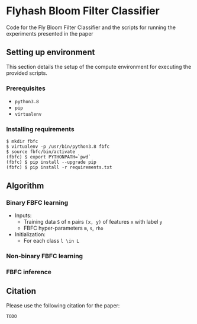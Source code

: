 # Flyhash Bloom Filter Classifier

Code for the Fly Bloom Filter Classifier and the scripts for running the experiments presented in the paper


## Setting up environment

This section details the setup of the compute environment for executing the provided scripts.

### Prerequisites

- `python3.8`
- `pip`
- `virtualenv`

### Installing requirements

```
$ mkdir fbfc
$ virtualenv -p /usr/bin/python3.8 fbfc
$ source fbfc/bin/activate
(fbfc) $ export PYTHONPATH=`pwd`
(fbfc) $ pip install --upgrade pip
(fbfc) $ pip install -r requirements.txt
```

## Algorithm


### Binary FBFC learning


- Inputs:
  - Training data `S` of `n` pairs `(x, y)` of features `x` with label `y`
  - FBFC hyper-parameters `m`, `s`, `rho`
- Initialization:
  - For each class `l \in L`


### Non-binary FBFC learning



### FBFC inference




## Citation

Please use the following citation for the paper:
```
TODO
```